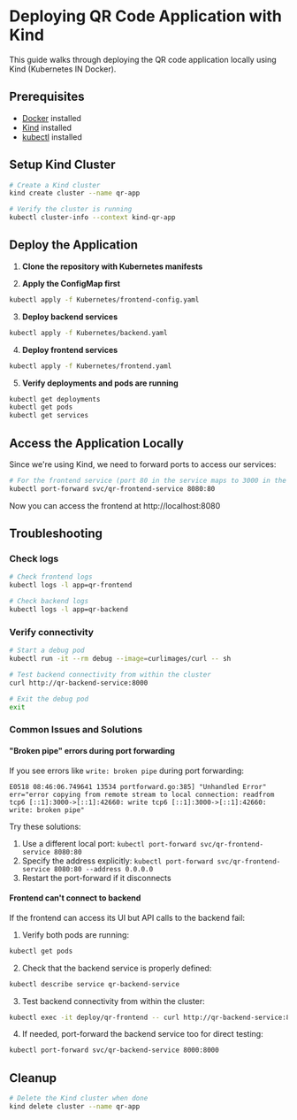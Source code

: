 # Deploying QR Code Application with Kind

This guide walks through deploying the QR code application locally using Kind (Kubernetes IN Docker).

## Prerequisites

- [Docker](https://docs.docker.com/get-docker/) installed
- [Kind](https://kind.sigs.k8s.io/docs/user/quick-start/#installation) installed
- [kubectl](https://kubernetes.io/docs/tasks/tools/install-kubectl/) installed

## Setup Kind Cluster

```bash
# Create a Kind cluster
kind create cluster --name qr-app

# Verify the cluster is running
kubectl cluster-info --context kind-qr-app
```

## Deploy the Application

1. **Clone the repository with Kubernetes manifests**

2. **Apply the ConfigMap first**

```bash
kubectl apply -f Kubernetes/frontend-config.yaml
```

3. **Deploy backend services**

```bash
kubectl apply -f Kubernetes/backend.yaml
```

4. **Deploy frontend services**

```bash
kubectl apply -f Kubernetes/frontend.yaml
```

5. **Verify deployments and pods are running**

```bash
kubectl get deployments
kubectl get pods
kubectl get services
```

## Access the Application Locally

Since we're using Kind, we need to forward ports to access our services:

```bash
# For the frontend service (port 80 in the service maps to 3000 in the container)
kubectl port-forward svc/qr-frontend-service 8080:80
```

Now you can access the frontend at http://localhost:8080

## Troubleshooting

### Check logs

```bash
# Check frontend logs
kubectl logs -l app=qr-frontend

# Check backend logs
kubectl logs -l app=qr-backend
```

### Verify connectivity

```bash
# Start a debug pod
kubectl run -it --rm debug --image=curlimages/curl -- sh

# Test backend connectivity from within the cluster
curl http://qr-backend-service:8000

# Exit the debug pod
exit
```

### Common Issues and Solutions

#### "Broken pipe" errors during port forwarding
If you see errors like `write: broken pipe` during port forwarding:
```
E0518 08:46:06.749641 13534 portforward.go:385] "Unhandled Error" err="error copying from remote stream to local connection: readfrom tcp6 [::1]:3000->[::1]:42660: write tcp6 [::1]:3000->[::1]:42660: write: broken pipe"
```

Try these solutions:
1. Use a different local port: `kubectl port-forward svc/qr-frontend-service 8080:80`
2. Specify the address explicitly: `kubectl port-forward svc/qr-frontend-service 8080:80 --address 0.0.0.0`
3. Restart the port-forward if it disconnects

#### Frontend can't connect to backend
If the frontend can access its UI but API calls to the backend fail:

1. Verify both pods are running:
```bash
kubectl get pods
```

2. Check that the backend service is properly defined:
```bash
kubectl describe service qr-backend-service
```

3. Test backend connectivity from within the cluster:
```bash
kubectl exec -it deploy/qr-frontend -- curl http://qr-backend-service:8000
```

4. If needed, port-forward the backend service too for direct testing:
```bash
kubectl port-forward svc/qr-backend-service 8000:8000
```

## Cleanup

```bash
# Delete the Kind cluster when done
kind delete cluster --name qr-app
```
